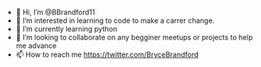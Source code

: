 - 👋 Hi, I’m @BBrandford11
- 👀 I’m interested in learning to code to make a carrer change.
- 🌱 I’m currently learning python
- 💞️ I’m looking to collaborate on any begginer meetups or projects to help me advance
- 📫 How to reach me https://twitter.com/BryceBrandford

<!---
BBrandford11/BBrandford11 is a ✨ special ✨ repository because its `README.md` (this file) appears on your GitHub profile.
You can click the Preview link to take a look at your changes.
--->
